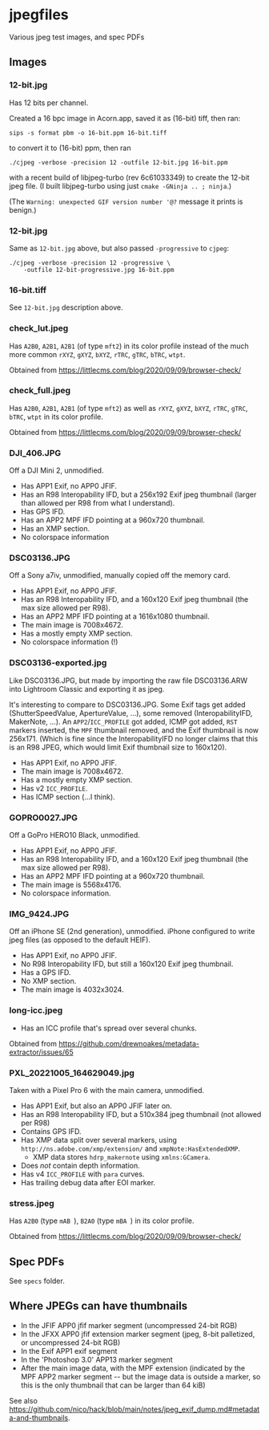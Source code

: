 jpegfiles
=========

Various jpeg test images, and spec PDFs

Images
------

### 12-bit.jpg

Has 12 bits per channel.

Created a 16 bpc image in Acorn.app, saved it as (16-bit) tiff, then ran:

    sips -s format pbm -o 16-bit.ppm 16-bit.tiff

to convert it to (16-bit) ppm, then ran

    ./cjpeg -verbose -precision 12 -outfile 12-bit.jpg 16-bit.ppm

with a recent build of libjpeg-turbo (rev 6c61033349) to create the 12-bit
jpeg file. (I built libjpeg-turbo using just `cmake -GNinja .. ; ninja`.)

(The `Warning: unexpected GIF version number '@?` message it prints is benign.)

### 12-bit.jpg

Same as `12-bit.jpg` above, but also passed `-progressive` to `cjpeg`:

    ./cjpeg -verbose -precision 12 -progressive \
        -outfile 12-bit-progressive.jpg 16-bit.ppm

### 16-bit.tiff

See `12-bit.jpg` description above.

### check\_lut.jpeg

Has `A2B0`, `A2B1`, `A2B1` (of type `mft2`) in its color profile instead of the
much more common `rXYZ`, `gXYZ`, `bXYZ`, `rTRC`, `gTRC`, `bTRC`, `wtpt`.

Obtained from https://littlecms.com/blog/2020/09/09/browser-check/

### check\_full.jpeg

Has `A2B0`, `A2B1`, `A2B1` (of type `mft2`) as well as
`rXYZ`, `gXYZ`, `bXYZ`, `rTRC`, `gTRC`, `bTRC`, `wtpt` in its color profile.

Obtained from https://littlecms.com/blog/2020/09/09/browser-check/

### DJI\_406.JPG

Off a DJI Mini 2, unmodified.

* Has APP1 Exif, no APP0 JFIF.
* Has an R98 Interopability IFD, but a 256x192 Exif jpeg thumbnail
  (larger than allowed per R98 from what I understand).
* Has GPS IFD.
* Has an APP2 MPF IFD pointing at a 960x720 thumbnail.
* Has an XMP section.
* No colorspace information

### DSC03136.JPG

Off a Sony a7iv, unmodified, manually copied off the memory card.

* Has APP1 Exif, no APP0 JFIF.
* Has an R98 Interopability IFD, and a 160x120 Exif jpeg thumbnail
  (the max size allowed per R98).
* Has an APP2 MPF IFD pointing at a 1616x1080 thumbnail.
* The main image is 7008x4672.
* Has a mostly empty XMP section.
* No colorspace information (!)

### DSC03136-exported.jpg

Like DSC03136.JPG, but made by importing the raw file DSC03136.ARW into
Lightroom Classic and exporting it as jpeg.

It's interesting to compare to DSC03136.JPG. Some Exif tags get added
(ShutterSpeedValue, ApertureValue, ...), some removed (InteropabilityIFD,
MakerNote, ...). An `APP2`/`ICC_PROFILE` got added, ICMP got added, `RST`
markers inserted, the `MPF` thumbnail removed, and the Exif thumbnail is
now 256x171. (Which is fine since the InteropabilityIFD no longer claims that
this is an R98 JPEG, which would limit Exif thumbnail size to 160x120).

* Has APP1 Exif, no APP0 JFIF.
* The main image is 7008x4672.
* Has a mostly empty XMP section.
* Has v2 `ICC_PROFILE`.
* Has ICMP section (...I think).

### GOPRO0027.JPG

Off a GoPro HERO10 Black, unmodified.

* Has APP1 Exif, no APP0 JFIF.
* Has an R98 Interopability IFD, and a 160x120 Exif jpeg thumbnail
  (the max size allowed per R98).
* Has an APP2 MPF IFD pointing at a 960x720 thumbnail.
* The main image is 5568x4176.
* No colorspace information.

### IMG\_9424.JPG

Off an iPhone SE (2nd generation), unmodified. iPhone configured to write
jpeg files (as opposed to the default HEIF).

* Has APP1 Exif, no APP0 JFIF.
* No R98 Interopability IFD, but still a 160x120 Exif jpeg thumbnail.
* Has a GPS IFD.
* No XMP section.
* The main image is 4032x3024.

### long-icc.jpeg

* Has an ICC profile that's spread over several chunks.

Obtained from https://github.com/drewnoakes/metadata-extractor/issues/65

### PXL\_20221005\_164629049.jpg

Taken with a Pixel Pro 6 with the main camera, unmodified.

* Has APP1 Exif, but also an APP0 JFIF later on.
* Has an R98 Interopability IFD, but a 510x384 jpeg thumbnail (not allowed
  per R98)
* Contains GPS IFD.
* Has XMP data split over several markers, using
  `http://ns.adobe.com/xmp/extension/` and `xmpNote:HasExtendedXMP`.
  * XMP data stores `hdrp_makernote` using `xmlns:GCamera`.
* Does _not_ contain depth information.
* Has v4 `ICC_PROFILE` with `para` curves.
* Has trailing debug data after EOI marker.

### stress.jpeg

Has `A2B0` (type `mAB `), `B2A0` (type `mBA `) in its color profile.

Obtained from https://littlecms.com/blog/2020/09/09/browser-check/

Spec PDFs
---------

See `specs` folder.

Where JPEGs can have thumbnails
-------------------------------

* In the JFIF APP0 jfif marker segment (uncompressed 24-bit RGB)
* In the JFXX APP0 jfif extension marker segment (jpeg, 8-bit palletized, or
  uncompressed 24-bit RGB)
* In the Exif APP1 exif segment
* In the 'Photoshop 3.0' APP13 marker segment
* After the main image data, with the MPF extension (indicated by the MPF APP2
  marker segment -- but the image data is outside a marker, so this is the
  only thumbnail that can be larger than 64 kiB)

See also <https://github.com/nico/hack/blob/main/notes/jpeg_exif_dump.md#metadata-and-thumbnails>.

